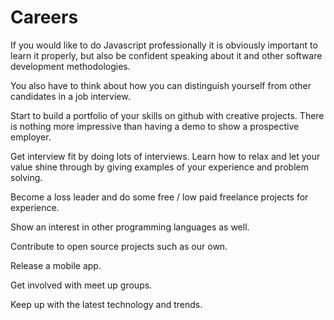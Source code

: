 # Careers

If you would like to do Javascript professionally it is obviously important to learn it properly, but also be confident speaking about it and other software development methodologies.

You also have to think about how you can distinguish yourself from other candidates in a job interview.

Start to build a portfolio of your skills on github with creative projects.  There is nothing more impressive than having a demo to show a prospective employer.  

Get interview fit by doing lots of interviews.  Learn how to relax and let your value shine through by giving examples of your experience and problem solving.

Become a loss leader and do some free / low paid freelance projects for experience.

Show an interest in other programming languages as well.

Contribute to open source projects such as our own.

Release a mobile app.

Get involved with meet up groups.

Keep up with the latest technology and trends.